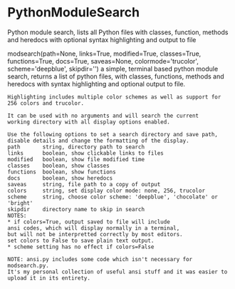 # PythonModuleSearch
Python module search, lists all Python files with classes, function, methods and heredocs with optional syntax highlighting and output to file

modsearch(path=None, links=True, modified=True, classes=True, functions=True, docs=True, saveas=None, colormode='trucolor', scheme='deepblue', skipdir='')
    a simple, terminal based python module search, returns a list
    of python files, with classes, functions, methods and heredocs
    with syntax highlighting and optional output to file.
    
    Highlighting includes multiple color schemes as well as support for
    256 colors and trucolor.
    
    It can be used with no arguments and will search the current
    working directory with all display options enabled.
    
    Use the following options to set a search directory and save path,
    disable details and change the formatting of the display.
    path       string, directory path to search
    links      boolean, show clickable links to files
    modified   boolean, show file modified time
    classes    boolean, show classes
    functions  boolean, show functions
    docs       boolean, show heredocs
    saveas     string, file path to a copy of output
    colors     string, set display color mode: none, 256, trucolor
    scheme     string, choose color scheme: 'deepblue', 'chocolate' or 'bright'
    skipdir    directory name to skip in search
    NOTES:
    * if colors=True, output saved to file will include
    ansi codes, which will display normally in a terminal,
    but will not be interpretted correctly by most editors.
    set colors to False to save plain text output.
    * scheme setting has no effect if colors=False
    
    NOTE: ansi.py includes some code which isn't necessary for modsearch.py. 
    It's my personal collection of useful ansi stuff and it was easier to 
    upload it in its entirety.
